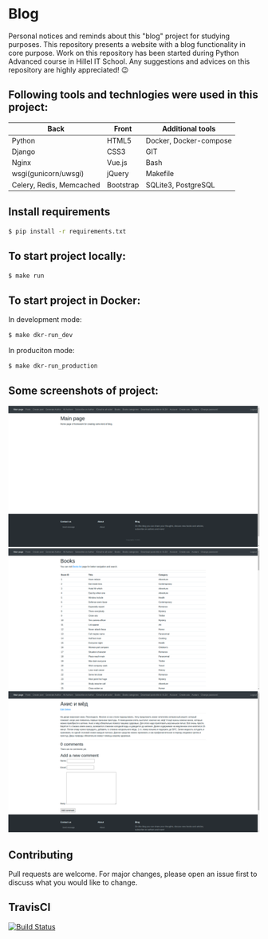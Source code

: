# Blog

Personal notices and reminds about this "blog" project for studying purposes. 
This repository presents a website with a blog functionality in core purpose. 
Work on this repository has been started during Python Advanced course in Hillel IT School. 
Any suggestions and advices on this repository are highly appreciated! 😉

## Following tools and technlogies were used in this project:
| Back       			| Front         | Additional tools |
| -------------  		|-------------	| -----	|
| Python   	 		| HTML5 	| Docker, Docker-compose |
| Django      	 		| CSS3 		| GIT |
| Nginx 			| Vue.js 	| Bash |
| wsgi(gunicorn/uwsgi)  	| jQuery     	| Makefile |
| Celery, Redis, Memcached	| Bootstrap     | SQLite3, PostgreSQL |


## Install requirements

```bash
$ pip install -r requirements.txt
```
## To start project locally:

```bash
$ make run
```

## To start project in Docker:

In development mode:

```bash
$ make dkr-run_dev
```

In produciton mode:

```bash
$ make dkr-run_production
```

## Some screenshots of project:
<kbd><img src="https://github.com/dnplkv/hw5_Polyakov/blob/main/Screenshot%20from%202021-07-17%2016-32-01.png"/></kbd>
<kbd><img src="https://github.com/dnplkv/hw5_Polyakov/blob/main/Screenshot%20from%202021-07-17%2016-32-32.png"/></kbd>
<kbd><img src="https://github.com/dnplkv/hw5_Polyakov/blob/main/Screenshot%20from%202021-07-17%2016-32-38.png"/></kbd>

## Contributing
Pull requests are welcome. For major changes, please open an issue first to discuss what you would like to change.

## TravisCI
[![Build Status](https://travis-ci.com/dnplkv/hw5_Polyakov.svg?branch=lint_br)](https://travis-ci.com/dnplkv/hw5_Polyakov)
